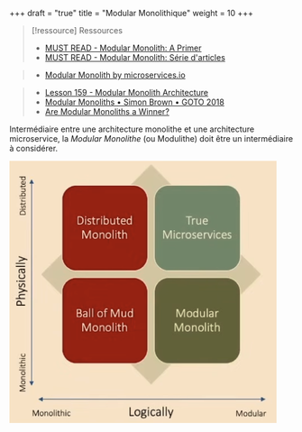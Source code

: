 +++
draft = "true"
title = "Modular Monolithique"
weight = 10
+++

> [!ressource] Ressources
> - [MUST READ - Modular Monolith: A Primer](https://www.kamilgrzybek.com/blog/posts/modular-monolith-primer)
> - [MUST READ - Modular Monolith: Série d'articles](https://www.kamilgrzybek.com/blog/categories/modular-monolith)

> - [Modular Monolith by microservices.io](https://microservices.io/post/architecture/2023/07/31/how-modular-can-your-monolith-go-part-1.html)

> - [Lesson 159 - Modular Monolith Architecture](https://youtu.be/ikuu3QIuJuc)
> - [Modular Monoliths • Simon Brown • GOTO 2018](https://youtu.be/5OjqD-ow8GE)
> - [Are Modular Monoliths a Winner?](https://hexmaster.nl/posts/are-modular-monoliths-a-winner/)

Intermédiaire entre une architecture monolithe et une architecture microservice, la *Modular Monolithe* (ou Modulithe) doit être un intermédiaire à considérer.

![alt text](images/alternative.png)
